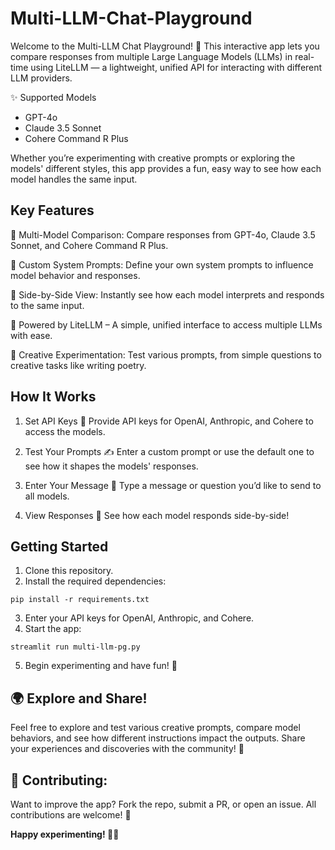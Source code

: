 # Multi-LLM-Chat-Playground

Welcome to the Multi-LLM Chat Playground! 🎉 This interactive app lets you compare responses from multiple Large Language Models (LLMs) in real-time using LiteLLM — a lightweight, unified API for interacting with different LLM providers.

✨ Supported Models
* GPT-4o
* Claude 3.5 Sonnet
* Cohere Command R Plus

Whether you’re experimenting with creative prompts or exploring the models' different styles, this app provides a fun, easy way to see how each model handles the same input.

## Key Features

🤖 Multi-Model Comparison: Compare responses from GPT-4o, Claude 3.5 Sonnet, and Cohere Command R Plus.

🔧 Custom System Prompts: Define your own system prompts to influence model behavior and responses.

👀 Side-by-Side View: Instantly see how each model interprets and responds to the same input.

🔌 Powered by LiteLLM – A simple, unified interface to access multiple LLMs with ease.

🎨 Creative Experimentation: Test various prompts, from simple questions to creative tasks like writing poetry.

## How It Works

1. Set API Keys 🔑
   Provide API keys for OpenAI, Anthropic, and Cohere to access the models.

2. Test Your Prompts ✍️
   Enter a custom prompt or use the default one to see how it shapes the models' responses.

3. Enter Your Message 💬
   Type a message or question you’d like to send to all models.

4. View Responses 👀
   See how each model responds side-by-side!

## Getting Started

1. Clone this repository.
2. Install the required dependencies:
  ```
  pip install -r requirements.txt
  ```
3. Enter your API keys for OpenAI, Anthropic, and Cohere.
4. Start the app:
  ```
  streamlit run multi-llm-pg.py
  ```
5. Begin experimenting and have fun! 🎉

## 🌍 Explore and Share!
Feel free to explore and test various creative prompts, compare model behaviors, and see how different instructions impact the outputs. Share your experiences and discoveries with the community! 🚀

## 📝 Contributing:
Want to improve the app? Fork the repo, submit a PR, or open an issue. All contributions are welcome! 🤝

**Happy experimenting! 🎉✨**
